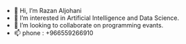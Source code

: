 - 👋 Hi, I’m Razan Aljohani 
- 👀 I’m interested in Artificial Intelligence and Data Science. 
- 💞️ I’m looking to collaborate on programming evants.
- 📫 phone : +966559266910

<!---
razanmaljuhani/razanmaljuhani is a ✨ special ✨ repository because its `README.md` (this file) appears on your GitHub profile.
You can click the Preview link to take a look at your changes.
--->
